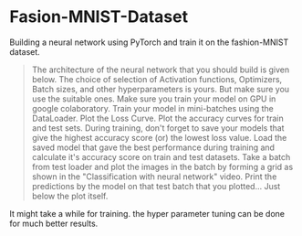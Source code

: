 # Fasion-MNIST-Dataset
Building a neural network using PyTorch and train it on the fashion-MNIST dataset.

> The architecture of the neural network that you should build is given below.
> The choice of selection of Activation functions, Optimizers, Batch sizes, and other hyperparameters is yours. But make sure you use the suitable ones.
> Make sure you train your model on GPU in google colaboratory.
> Train your model in mini-batches using the DataLoader.
> Plot the Loss Curve.
> Plot the accuracy curves for train and test sets.
> During training, don't forget to save your models that give the highest accuracy score (or) the lowest loss value.
> Load the saved model that gave the best performance during training and calculate it's accuracy score on train and test datasets.
> Take a batch from test loader and plot the images in the batch by forming a grid as shown in the "Classification with neural network" video.
> Print the predictions by the model on that test batch that you plotted... Just below the plot itself.

It might take a while for training.
the hyper parameter tuning can be done for much better results.
